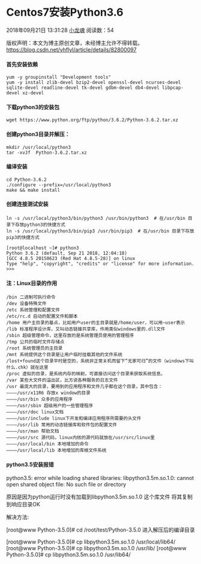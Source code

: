 # Centos7安装Python3.6

2018年09月21日 13:31:28 [小龙魂](https://me.csdn.net/yhflyl) 阅读数：54

 版权声明：本文为博主原创文章，未经博主允许不得转载。	https://blog.csdn.net/yhflyl/article/details/82800097

#### 首先安装依赖

```
yum -y groupinstall "Development tools"
yum -y install zlib-devel bzip2-devel openssl-devel ncurses-devel sqlite-devel readline-devel tk-devel gdbm-devel db4-devel libpcap-devel xz-devel

```

#### 下载python3的安装包

```
wget https://www.python.org/ftp/python/3.6.2/Python-3.6.2.tar.xz

```

#### 创建python3目录并解压：

```
mkdir /usr/local/python3 
tar -xvJf  Python-3.6.2.tar.xz

```

#### 编译安装

```
cd Python-3.6.2
./configure --prefix=/usr/local/python3
make && make install

```

#### 创建连接测试安装

```
ln -s /usr/local/python3/bin/python3 /usr/bin/python3  # 在/usr/bin 目录下存放python3的快捷方式
ln -s /usr/local/python3/bin/pip3 /usr/bin/pip3  # 在/usr/bin 目录下存放pip3的快捷方式

```

```
[root@localhost ~]# python3
Python 3.6.2 (default, Sep 21 2018, 12:04:18) 
[GCC 4.8.5 20150623 (Red Hat 4.8.5-28)] on linux
Type "help", "copyright", "credits" or "license" for more information.
>>> 

```

#### 注：Linux目录的作用

```
/bin 二进制可执行命令
/dev 设备特殊文件
/etc 系统管理和配置文件
/etc/rc.d 启动的配置文件和脚本
/home 用户主目录的基点，比如用户user的主目录就是/home/user，可以用~user表示
/lib 标准程序设计库，又叫动态链接共享库，作用类似windows里的.dll文件
/sbin 超级管理命令，这里存放的是系统管理员使用的管理程序
/tmp 公共的临时文件存储点
/root 系统管理员的主目录
/mnt 系统提供这个目录是让用户临时挂载其他的文件系统
/lost+found这个目录平时是空的，系统非正常关机而留下“无家可归”的文件（windows下叫什么.chk）就在这里
/proc 虚拟的目录，是系统内存的映射。可直接访问这个目录来获取系统信息。
/var 某些大文件的溢出区，比方说各种服务的日志文件
/usr 最庞大的目录，要用到的应用程序和文件几乎都在这个目录，其中包含：
————/usr/x11R6 存放x window的目录
————/usr/bin 众多的应用程序
————/usr/sbin 超级用户的一些管理程序
————/usr/doc linux文档
————/usr/include linux下开发和编译应用程序所需要的头文件
————/usr/lib 常用的动态链接库和软件包的配置文件
————/usr/man 帮助文档
————/usr/src 源代码，linux内核的源代码就放在/usr/src/linux里
————/usr/local/bin 本地增加的命令
————/usr/local/lib 本地增加的库根文件系统
```

#### python3.5安装报错

python3.5: error while loading shared libraries: libpython3.5m.so.1.0: cannot open shared object file: No such file or directory

 

原因是因为python运行时没有加载到libpython3.5m.so.1.0 这个库文件     将其复制到响应目录OK

解决方法:

[root@www Python-3.5.0]# cd /root/test/Python-3.5.0     进入解压后的编译目录

[root@www Python-3.5.0]#  cp libpython3.5m.so.1.0 /usr/local/lib64/
[root@www Python-3.5.0]#  cp libpython3.5m.so.1.0 /usr/lib/ 
[root@www Python-3.5.0]#  cp libpython3.5m.so.1.0 /usr/lib64/